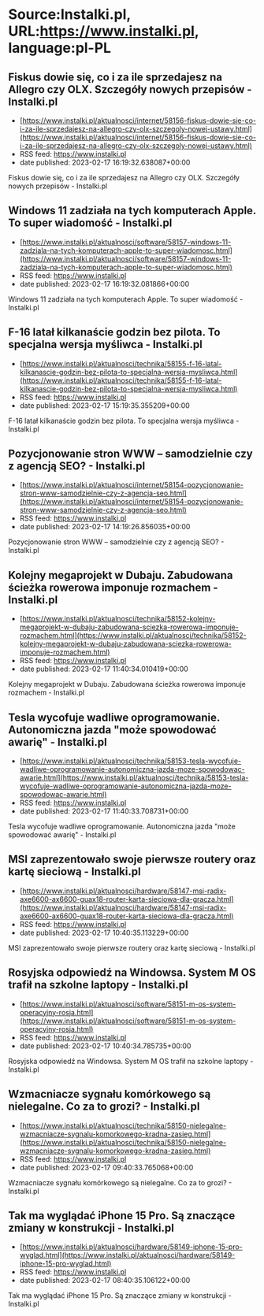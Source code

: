 # Source:Instalki.pl, URL:https://www.instalki.pl, language:pl-PL

## Fiskus dowie się, co i za ile sprzedajesz na Allegro czy OLX. Szczegóły nowych przepisów - Instalki.pl
 - [https://www.instalki.pl/aktualnosci/internet/58156-fiskus-dowie-sie-co-i-za-ile-sprzedajesz-na-allegro-czy-olx-szczegoly-nowej-ustawy.html](https://www.instalki.pl/aktualnosci/internet/58156-fiskus-dowie-sie-co-i-za-ile-sprzedajesz-na-allegro-czy-olx-szczegoly-nowej-ustawy.html)
 - RSS feed: https://www.instalki.pl
 - date published: 2023-02-17 16:19:32.638087+00:00

Fiskus dowie się, co i za ile sprzedajesz na Allegro czy OLX. Szczegóły nowych przepisów - Instalki.pl

## Windows 11 zadziała na tych komputerach Apple. To super wiadomość - Instalki.pl
 - [https://www.instalki.pl/aktualnosci/software/58157-windows-11-zadziala-na-tych-komputerach-apple-to-super-wiadomosc.html](https://www.instalki.pl/aktualnosci/software/58157-windows-11-zadziala-na-tych-komputerach-apple-to-super-wiadomosc.html)
 - RSS feed: https://www.instalki.pl
 - date published: 2023-02-17 16:19:32.081866+00:00

Windows 11 zadziała na tych komputerach Apple. To super wiadomość - Instalki.pl

## F-16 latał kilkanaście godzin bez pilota. To specjalna wersja myśliwca  - Instalki.pl
 - [https://www.instalki.pl/aktualnosci/technika/58155-f-16-latal-kilkanascie-godzin-bez-pilota-to-specjalna-wersja-mysliwca.html](https://www.instalki.pl/aktualnosci/technika/58155-f-16-latal-kilkanascie-godzin-bez-pilota-to-specjalna-wersja-mysliwca.html)
 - RSS feed: https://www.instalki.pl
 - date published: 2023-02-17 15:19:35.355209+00:00

F-16 latał kilkanaście godzin bez pilota. To specjalna wersja myśliwca  - Instalki.pl

## Pozycjonowanie stron WWW – samodzielnie czy z agencją SEO? - Instalki.pl
 - [https://www.instalki.pl/aktualnosci/internet/58154-pozycjonowanie-stron-www-samodzielnie-czy-z-agencja-seo.html](https://www.instalki.pl/aktualnosci/internet/58154-pozycjonowanie-stron-www-samodzielnie-czy-z-agencja-seo.html)
 - RSS feed: https://www.instalki.pl
 - date published: 2023-02-17 14:19:26.856035+00:00

Pozycjonowanie stron WWW – samodzielnie czy z agencją SEO? - Instalki.pl

## Kolejny megaprojekt w Dubaju. Zabudowana ścieżka rowerowa imponuje rozmachem - Instalki.pl
 - [https://www.instalki.pl/aktualnosci/technika/58152-kolejny-megaprojekt-w-dubaju-zabudowana-sciezka-rowerowa-imponuje-rozmachem.html](https://www.instalki.pl/aktualnosci/technika/58152-kolejny-megaprojekt-w-dubaju-zabudowana-sciezka-rowerowa-imponuje-rozmachem.html)
 - RSS feed: https://www.instalki.pl
 - date published: 2023-02-17 11:40:34.010419+00:00

Kolejny megaprojekt w Dubaju. Zabudowana ścieżka rowerowa imponuje rozmachem - Instalki.pl

## Tesla wycofuje wadliwe oprogramowanie. Autonomiczna jazda "może spowodować awarię" - Instalki.pl
 - [https://www.instalki.pl/aktualnosci/technika/58153-tesla-wycofuje-wadliwe-oprogramowanie-autonomiczna-jazda-moze-spowodowac-awarie.html](https://www.instalki.pl/aktualnosci/technika/58153-tesla-wycofuje-wadliwe-oprogramowanie-autonomiczna-jazda-moze-spowodowac-awarie.html)
 - RSS feed: https://www.instalki.pl
 - date published: 2023-02-17 11:40:33.708731+00:00

Tesla wycofuje wadliwe oprogramowanie. Autonomiczna jazda "może spowodować awarię" - Instalki.pl

## MSI zaprezentowało swoje pierwsze routery oraz kartę sieciową - Instalki.pl
 - [https://www.instalki.pl/aktualnosci/hardware/58147-msi-radix-axe6600-ax6600-guax18-router-karta-sieciowa-dla-gracza.html](https://www.instalki.pl/aktualnosci/hardware/58147-msi-radix-axe6600-ax6600-guax18-router-karta-sieciowa-dla-gracza.html)
 - RSS feed: https://www.instalki.pl
 - date published: 2023-02-17 10:40:35.113229+00:00

MSI zaprezentowało swoje pierwsze routery oraz kartę sieciową - Instalki.pl

## Rosyjska odpowiedź na Windowsa. System M OS trafił na szkolne laptopy - Instalki.pl
 - [https://www.instalki.pl/aktualnosci/software/58151-m-os-system-operacyjny-rosja.html](https://www.instalki.pl/aktualnosci/software/58151-m-os-system-operacyjny-rosja.html)
 - RSS feed: https://www.instalki.pl
 - date published: 2023-02-17 10:40:34.785735+00:00

Rosyjska odpowiedź na Windowsa. System M OS trafił na szkolne laptopy - Instalki.pl

## Wzmacniacze sygnału komórkowego są nielegalne. Co za to grozi? - Instalki.pl
 - [https://www.instalki.pl/aktualnosci/technika/58150-nielegalne-wzmacniacze-sygnalu-komorkowego-kradna-zasieg.html](https://www.instalki.pl/aktualnosci/technika/58150-nielegalne-wzmacniacze-sygnalu-komorkowego-kradna-zasieg.html)
 - RSS feed: https://www.instalki.pl
 - date published: 2023-02-17 09:40:33.765068+00:00

Wzmacniacze sygnału komórkowego są nielegalne. Co za to grozi? - Instalki.pl

## Tak ma wyglądać iPhone 15 Pro. Są znaczące zmiany w konstrukcji - Instalki.pl
 - [https://www.instalki.pl/aktualnosci/hardware/58149-iphone-15-pro-wyglad.html](https://www.instalki.pl/aktualnosci/hardware/58149-iphone-15-pro-wyglad.html)
 - RSS feed: https://www.instalki.pl
 - date published: 2023-02-17 08:40:35.106122+00:00

Tak ma wyglądać iPhone 15 Pro. Są znaczące zmiany w konstrukcji - Instalki.pl

